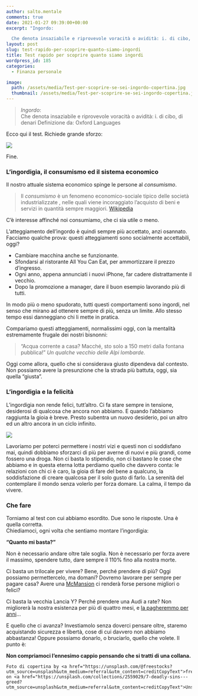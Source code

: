 ```yaml
---
author: salto.mentale
comments: true
date: 2021-01-27 09:39:00+00:00
excerpt: "Ingordo:

  Che denota insaziabile e riprovevole voracità o avidità: i. di cibo, di denari"
layout: post
slug: test-rapido-per-scoprire-quanto-siamo-ingordi
title: Test rapido per scoprire quanto siamo ingordi
wordpress_id: 185
categories:
  - Finanza personale

image:
  path: /assets/media/Test-per-scoprire-se-sei-ingordo-copertina.jpg
  thumbnail: /assets/media/Test-per-scoprire-se-sei-ingordo-copertina.jpg
---
```


> _Ingordo_:  
> Che denota insaziabile e riprovevole voracità o avidità: i. di cibo, di denari
> Definizione da: Oxford Languages

Ecco qui il test. Richiede grande sforzo:

![]({{site.baseurl}}/assets/media/image.png)

Fine.

### L’ingordigia, il consumismo ed il sistema economico

Il nostro attuale sistema economico spinge le persone al _consumismo_.

> Il _consumismo_ è un fenomeno economico-sociale tipico delle società industrializzate , nelle quali viene incoraggiato l’acquisto di beni e servizi in quantità sempre maggiori.
> [Wikipedia](https://it.wikipedia.org/wiki/Consumismo)

C’è interesse affinché noi consumiamo, che ci sia utile o meno.

L’atteggiamento dell’ingordo è quindi sempre più accettato, anzi osannato. Facciamo qualche prova: questi atteggiamenti sono socialmente accettabili, oggi?

- Cambiare macchina anche se funzionante.
- Sfondarsi al ristorante All You Can Eat, per ammortizzare il prezzo d’ingresso.
- Ogni anno, appena annunciati i nuovi iPhone, far cadere distrattamente il vecchio.
- Dopo la promozione a manager, dare il buon esempio lavorando più di tutti.

In modo più o meno spudorato, tutti questi comportamenti sono ingordi, nel senso che mirano ad ottenere sempre di più, senza un limite. Allo stesso tempo essi danneggiano chi li mette in pratica.

Compariamo questi atteggiamenti, normalissimi oggi, con la mentalità estremamente frugale dei nostri bisnonni:

> “Acqua corrente a casa? Macché, sto solo a 150 metri dalla fontana pubblica!”
> _Un qualche vecchio delle Alpi lombarde._

Oggi come allora, quello che si considerava giusto dipendeva dal contesto. Non possiamo avere la presunzione che la strada più battuta, oggi, sia quella “giusta”.

### L’ingordigia e la felicità

L’ingordigia non rende felici, tutt’altro. Ci fa stare sempre in tensione, desiderosi di qualcosa che ancora non abbiamo. E quando l’abbiamo raggiunta la gioia è breve. Presto subentra un nuovo desiderio, poi un altro ed un altro ancora in un ciclo infinito.

![]({{site.baseurl}}/assets/media/image-1.png)

Lavoriamo per poterci permettere i nostri vizi e questi non ci soddisfano mai, quindi dobbiamo sforzarci di più per averne di nuovi e più grandi, come fossero una droga. Non ci basta lo stipendio, non ci bastano le cose che abbiamo e in questa eterna lotta perdiamo quello che davvero conta: le relazioni con chi ci è caro, la gioia di fare del bene a qualcuno, la soddisfazione di creare qualcosa per il solo gusto di farlo. La serenità del contemplare il mondo senza volerlo per forza domare. La calma, il tempo da vivere.

### Che fare

Torniamo al test con cui abbiamo esordito. Due sono le risposte. Una è quella corretta.  
Chiediamoci, ogni volta che sentiamo montare l’ingordigia:

**“Quanto mi basta?”**

Non è necessario andare oltre tale soglia. Non è necessario per forza avere il massimo, spendere tutto, dare sempre il 110% fino alla nostra morte.

Ci basta un trilocale per vivere? Bene, perché prendere di più? Oggi possiamo permettercelo, ma domani? Dovremo lavorare per sempre per pagare casa? Avere una [McMansion](https://en.wikipedia.org/wiki/McMansion) ci renderà forse persone migliori o felici?

Ci basta la vecchia Lancia Y? Perché prendere una Audi a rate? Non migliorerà la nostra esistenza per più di quattro mesi, e [la pagheremmo per anni](/stai-regalandoti-carbone/)…

E quello che ci avanza? Investiamolo senza doverci pensare oltre, staremo acquistando sicurezza e libertà, cose di cui davvero non abbiamo abbastanza! Oppure possiamo donarlo, o bruciarlo, quello che volete. Il punto è:

**Non compriamoci l’ennesimo cappio pensando che si tratti di una collana.**

    Foto di copertina by <a href="https://unsplash.com/@freestocks?utm_source=unsplash&utm_medium=referral&utm_content=creditCopyText">freestocks</a> on <a href="https://unsplash.com/collections/2559029/7-deadly-sins---greed?utm_source=unsplash&utm_medium=referral&utm_content=creditCopyText">Unsplash</a>
